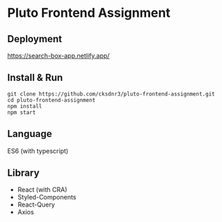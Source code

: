 # Pluto Frontend Assignment

## Deployment

https://search-box-app.netlify.app/

## Install & Run

```shell
git clone https://github.com/cksdnr3/pluto-frontend-assignment.git
cd pluto-frontend-assignment
npm install
npm start
```

## Language

ES6 (with typescript)

## Library

- React (with CRA)
- Styled-Components
- React-Query
- Axios
